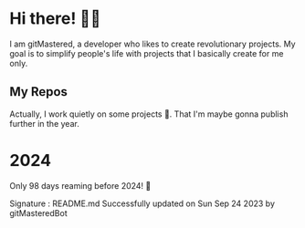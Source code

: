 
# Hi there! 🙋‍♂️
I am gitMastered, a developer who likes to create revolutionary projects.
My goal is to simplify people's life with projects that I basically create for me only.

## My Repos
Actually, I work quietly on some projects 👀. That I'm maybe gonna publish further in the year.

# 2024
Only 98 days reaming before 2024! 🙌

Signature : README.md Successfully updated on Sun Sep 24 2023 by gitMasteredBot

